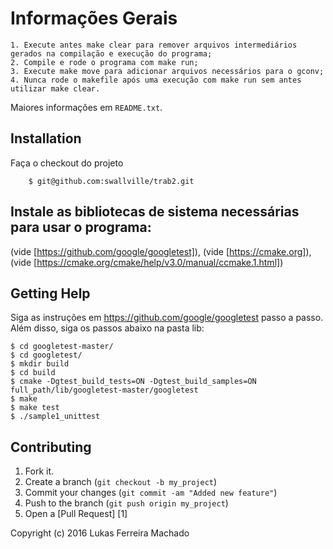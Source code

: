 Informações Gerais
==========================
	1. Execute antes make clear para remover arquivos intermediários gerados na compilação e execução do programa;
	2. Compile e rode o programa com make run;
	3. Execute make move para adicionar arquivos necessários para o gconv;
	4. Nunca rode o makefile após uma execução com make run sem antes utilizar make clear.
	
Maiores informações em ``README.txt``.

Installation
---------------
Faça o checkout do projeto
 
        $ git@github.com:swallville/trab2.git

Instale as bibliotecas de sistema necessárias para usar o programa:
--------------------------------------------------------------------
(vide [https://github.com/google/googletest]), (vide [https://cmake.org]), (vide [https://cmake.org/cmake/help/v3.0/manual/ccmake.1.html])

Getting Help
-----------------

Siga as instruções em https://github.com/google/googletest passo a passo. Além disso, siga os passos abaixo na pasta lib:
  ```
$ cd googletest-master/
$ cd googletest/
$ mkdir build
$ cd build
$ cmake -Dgtest_build_tests=ON -Dgtest_build_samples=ON full_path/lib/googletest-master/googletest
$ make
$ make test
$ ./sample1_unittest
  ```
Contributing
-----------------
1. Fork it.
2. Create a branch (`git checkout -b my_project`)
3. Commit your changes (`git commit -am "Added new feature"`)
4. Push to the branch (`git push origin my_project`)
5. Open a [Pull Request] [1]

Copyright (c) 2016 Lukas Ferreira Machado
